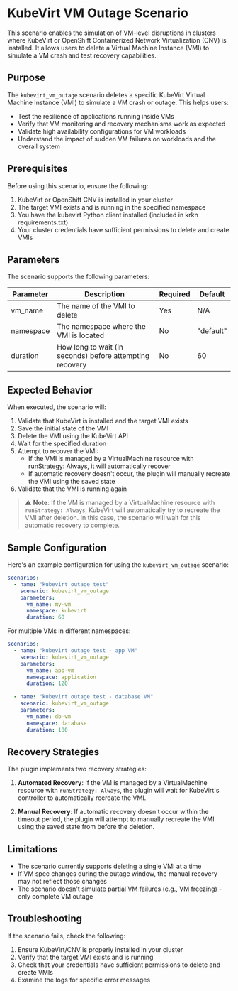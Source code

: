 # KubeVirt VM Outage Scenario

This scenario enables the simulation of VM-level disruptions in clusters where KubeVirt or OpenShift Containerized Network Virtualization (CNV) is installed. It allows users to delete a Virtual Machine Instance (VMI) to simulate a VM crash and test recovery capabilities.

## Purpose

The `kubevirt_vm_outage` scenario deletes a specific KubeVirt Virtual Machine Instance (VMI) to simulate a VM crash or outage. This helps users:

- Test the resilience of applications running inside VMs
- Verify that VM monitoring and recovery mechanisms work as expected
- Validate high availability configurations for VM workloads
- Understand the impact of sudden VM failures on workloads and the overall system

## Prerequisites

Before using this scenario, ensure the following:

1. KubeVirt or OpenShift CNV is installed in your cluster
2. The target VMI exists and is running in the specified namespace
3. You have the kubevirt Python client installed (included in krkn requirements.txt)
4. Your cluster credentials have sufficient permissions to delete and create VMIs

## Parameters

The scenario supports the following parameters:

| Parameter | Description | Required | Default |
|-----------|-------------|----------|---------|
| vm_name | The name of the VMI to delete | Yes | N/A |
| namespace | The namespace where the VMI is located | No | "default" |
| duration | How long to wait (in seconds) before attempting recovery | No | 60 |

## Expected Behavior

When executed, the scenario will:

1. Validate that KubeVirt is installed and the target VMI exists
2. Save the initial state of the VMI
3. Delete the VMI using the KubeVirt API
4. Wait for the specified duration
5. Attempt to recover the VMI:
   - If the VMI is managed by a VirtualMachine resource with runStrategy: Always, it will automatically recover
   - If automatic recovery doesn't occur, the plugin will manually recreate the VMI using the saved state
6. Validate that the VMI is running again

> ⚠️ **Note**: If the VM is managed by a VirtualMachine resource with `runStrategy: Always`, KubeVirt will automatically try to recreate the VMI after deletion. In this case, the scenario will wait for this automatic recovery to complete.

## Sample Configuration

Here's an example configuration for using the `kubevirt_vm_outage` scenario:

```yaml
scenarios:
  - name: "kubevirt outage test"
    scenario: kubevirt_vm_outage
    parameters:
      vm_name: my-vm
      namespace: kubevirt
      duration: 60
```

For multiple VMs in different namespaces:

```yaml
scenarios:
  - name: "kubevirt outage test - app VM"
    scenario: kubevirt_vm_outage
    parameters:
      vm_name: app-vm
      namespace: application
      duration: 120
  
  - name: "kubevirt outage test - database VM"
    scenario: kubevirt_vm_outage
    parameters:
      vm_name: db-vm
      namespace: database
      duration: 180
```

## Recovery Strategies

The plugin implements two recovery strategies:

1. **Automated Recovery**: If the VM is managed by a VirtualMachine resource with `runStrategy: Always`, the plugin will wait for KubeVirt's controller to automatically recreate the VMI.

2. **Manual Recovery**: If automatic recovery doesn't occur within the timeout period, the plugin will attempt to manually recreate the VMI using the saved state from before the deletion.

## Limitations

- The scenario currently supports deleting a single VMI at a time
- If VM spec changes during the outage window, the manual recovery may not reflect those changes
- The scenario doesn't simulate partial VM failures (e.g., VM freezing) - only complete VM outage

## Troubleshooting

If the scenario fails, check the following:

1. Ensure KubeVirt/CNV is properly installed in your cluster
2. Verify that the target VMI exists and is running
3. Check that your credentials have sufficient permissions to delete and create VMIs
4. Examine the logs for specific error messages
